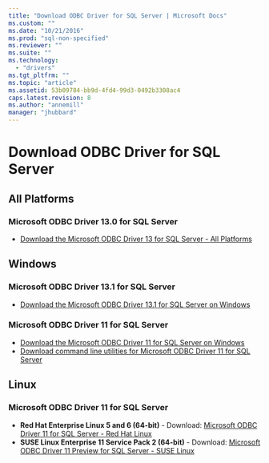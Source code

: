 ```yaml
---
title: "Download ODBC Driver for SQL Server | Microsoft Docs"
ms.custom: ""
ms.date: "10/21/2016"
ms.prod: "sql-non-specified"
ms.reviewer: ""
ms.suite: ""
ms.technology: 
  - "drivers"
ms.tgt_pltfrm: ""
ms.topic: "article"
ms.assetid: 53b09784-bb9d-4fd4-99d3-0492b3308ac4
caps.latest.revision: 8
ms.author: "annemill"
manager: "jhubbard"
---
```

# Download ODBC Driver for SQL Server
## All Platforms  
### Microsoft ODBC Driver 13.0 for SQL Server  
* [Download the Microsoft ODBC Driver 13 for SQL Server - All Platforms](https://www.microsoft.com/download/details.aspx?id=50420)

## Windows  

### Microsoft ODBC Driver 13.1 for SQL Server  
* [Download the Microsoft ODBC Driver 13.1 for SQL Server on Windows](https://www.microsoft.com/download/details.aspx?id=53339)  
  
### Microsoft ODBC Driver 11 for SQL Server  
* [Download the Microsoft ODBC Driver  11 for SQL Server on Windows](https://www.microsoft.com/download/details.aspx?id=36434)  
* [Download command line utilities for Microsoft ODBC Driver 11 for SQL Server](https://www.microsoft.com/download/details.aspx?id=36433)  
  
## Linux  
  
### Microsoft ODBC Driver 11 for SQL Server  
*   **Red Hat Enterprise Linux 5 and 6 (64-bit)** - Download: [Microsoft ODBC Driver 11 for SQL Server - Red Hat Linux](http://go.microsoft.com/fwlink/?LinkId=267321)  
*   **SUSE Linux Enterprise 11 Service Pack 2 (64-bit)** - Download: [Microsoft ODBC Driver 11 Preview for SQL Server - SUSE Linux](http://go.microsoft.com/fwlink/?LinkId=264916)